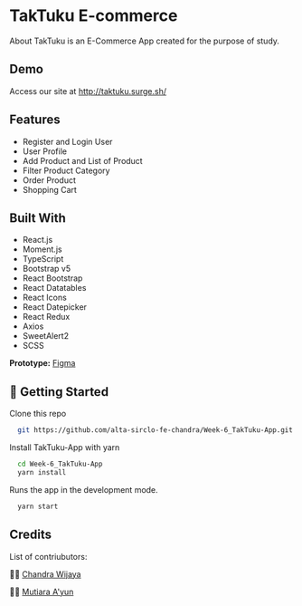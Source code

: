 # TakTuku E-commerce

About TakTuku is an E-Commerce App created for the purpose of study.

## Demo

Access our site at http://taktuku.surge.sh/

## Features

- Register and Login User
- User Profile
- Add Product and List of Product
- Filter Product Category
- Order Product
- Shopping Cart

## Built With

- React.js
- Moment.js
- TypeScript
- Bootstrap v5
- React Bootstrap
- React Datatables
- React Icons
- React Datepicker
- React Redux
- Axios
- SweetAlert2
- SCSS

**Prototype:** [Figma](https://www.figma.com/file/apXlAAgloIs3ihTNragJEy/E-Commerce-TakTuku-Sirclo?node-id=0%3A1)

## 🚀 Getting Started

Clone this repo

```bash
  git https://github.com/alta-sirclo-fe-chandra/Week-6_TakTuku-App.git

```

Install TakTuku-App with yarn

```bash
  cd Week-6_TakTuku-App
  yarn install
```

Runs the app in the development mode.

```bash
  yarn start
```

## Credits

List of contriubutors:

👨‍💻 [Chandra Wijaya](https://github.com/atta89)

👩‍💻 [Mutiara A'yun](https://github.com/mayun19)
